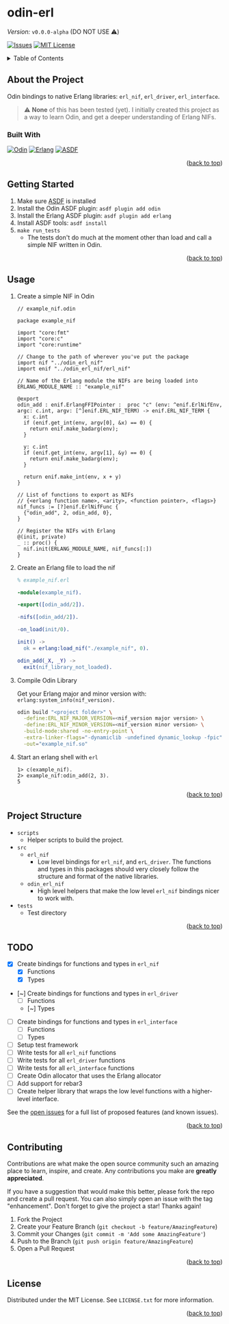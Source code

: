 <a name="readme-top"></a>
# odin-erl

*Version:* `v0.0.0-alpha` (DO NOT USE :warning:)

<!-- PROJECT SHIELDS -->

[![Issues][issues-shield]][issues-url]
[![MIT License][license-shield]][license-url]

<!-- TABLE OF CONTENTS -->
<details>
  <summary>Table of Contents</summary>
  <ol>
    <li>
      <a href="#about-the-project">About The Project</a>
      <ul>
        <li><a href="#built-with">Built With</a></li>
      </ul>
    </li>
    <li>
      <a href="#getting-started">Getting Started</a>
    </li>
    <li><a href="#usage">Usage</a></li>
    <li><a href="#project-structure">Project Structure</a></li>
    <li><a href="#todo">TODO</a></li>
    <li><a href="#contributing">Contributing</a></li>
    <li><a href="#license">License</a></li>
  </ol>
</details>

<!-- ABOUT THE PROJECT -->
## About the Project

Odin bindings to native Erlang libraries: `erl_nif`, `erl_driver`, `erl_interface`.

> :warning: **None** of this has been tested (yet). I initially created this project
> as a way to learn Odin, and get a deeper understanding of Erlang NIFs.

### Built With

<!-- Tools the project is built with -->

[![Odin][Odin-badge]][Odin-url]
[![Erlang][Erlang-badge]][Erlang-url]
[![ASDF][ASDF-badge]][ASDF-url]

<p align="right">(<a href="#readme-top">back to top</a>)</p>

<!-- GETTING STARTED -->
## Getting Started

1. Make sure [ASDF](https://asdf-vm.com/) is installed
2. Install the Odin ASDF plugin: `asdf plugin add odin`
3. Install the Erlang ASDF plugin: `asdf plugin add erlang`
4. Install ASDF tools: `asdf install`
5. `make run_tests`
    - The tests don't do much at the moment other than load and call a
      simple NIF written in Odin.

<p align="right">(<a href="#readme-top">back to top</a>)</p>

<!-- USAGE EXAMPLES -->
## Usage

1. Create a simple NIF in Odin

    ```odin
    // example_nif.odin

    package example_nif

    import "core:fmt"
    import "core:c"
    import "core:runtime"

    // Change to the path of wherever you've put the package
    import nif "../odin_erl_nif"
    import enif "../odin_erl_nif/erl_nif"

    // Name of the Erlang module the NIFs are being loaded into
    ERLANG_MODULE_NAME :: "example_nif"

    @export
    odin_add : enif.ErlangFFIPointer :  proc "c" (env: ^enif.ErlNifEnv, argc: c.int, argv: [^]enif.ERL_NIF_TERM) -> enif.ERL_NIF_TERM {
      x: c.int
      if (enif.get_int(env, argv[0], &x) == 0) {
        return enif.make_badarg(env);
      }

      y: c.int
      if (enif.get_int(env, argv[1], &y) == 0) {
        return enif.make_badarg(env);
      }

      return enif.make_int(env, x + y)
    }

    // List of functions to export as NIFs
    // {<erlang function name>, <arity>, <function pointer>, <flags>}
    nif_funcs := [?]enif.ErlNifFunc {
      {"odin_add", 2, odin_add, 0},
    }

    // Register the NIFs with Erlang
    @(init, private)
    _ :: proc() {
      nif.init(ERLANG_MODULE_NAME, nif_funcs[:])
    }
    ```

2. Create an Erlang file to load the nif

    ```erlang
    % example_nif.erl

    -module(example_nif).

    -export([odin_add/2]).

    -nifs([odin_add/2]).

    -on_load(init/0).

    init() ->
      ok = erlang:load_nif("./example_nif", 0).

    odin_add(_X, _Y) ->
      exit(nif_library_not_loaded).
    ```

3. Compile Odin Library

    Get your Erlang major and minor version with: `erlang:system_info(nif_version).`

    ```bash
    odin build "<project folder>" \
      -define:ERL_NIF_MAJOR_VERSION=<nif_version major version> \
      -define:ERL_NIF_MINOR_VERSION=<nif_version minor version> \
      -build-mode:shared -no-entry-point \
      -extra-linker-flags="-dynamiclib -undefined dynamic_lookup -fpic" \
      -out="example_nif.so"
    ```

4. Start an erlang shell with `erl`

    ```
    1> c(example_nif).
    2> example_nif:odin_add(2, 3).
    5
    ```

<p align="right">(<a href="#readme-top">back to top</a>)</p>

<!-- PROJECT STRUCTURE -->

## Project Structure

- `scripts`
  - Helper scripts to build the project.
- `src`
  - `erl_nif`
    - Low level bindings for `erl_nif`, and `erL_driver`. The functions and
      types in this packages should very closely follow the structure and
      format of the native libraries.
  - `odin_erl_nif`
    - High level helpers that make the low level `erl_nif` bindings nicer to
      work with.
- `tests`
  - Test directory


<p align="right">(<a href="#readme-top">back to top</a>)</p>

<!-- ROADMAP/TODO -->

## TODO

- [X] Create bindings for functions and types in `erl_nif`
  - [X] Functions
  - [X] Types
- [~] Create bindings for functions and types in `erl_driver`
  - [ ] Functions
  - [~] Types
- [ ] Create bindings for functions and types in `erl_interface`
  - [ ] Functions
  - [ ] Types
- [ ] Setup test framework
- [ ] Write tests for all `erl_nif` functions
- [ ] Write tests for all `erl_driver` functions
- [ ] Write tests for all `erl_interface` functions
- [ ] Create Odin allocator that uses the Erlang allocator
- [ ] Add support for rebar3
- [ ] Create helper library that wraps the low level functions with a higher-level
      interface.

See the [open issues](https://github.com/chriskdon/odin-erl/issues)
for a full list of proposed features (and known issues).

<p align="right">(<a href="#readme-top">back to top</a>)</p>

<!-- CONTRIBUTING -->
## Contributing

Contributions are what make the open source community such an amazing place to
learn, inspire, and create. Any contributions you make are **greatly appreciated**.

If you have a suggestion that would make this better, please fork the repo and create a pull request. You can also simply open an issue with the tag "enhancement".
Don't forget to give the project a star! Thanks again!

1. Fork the Project
2. Create your Feature Branch (`git checkout -b feature/AmazingFeature`)
3. Commit your Changes (`git commit -m 'Add some AmazingFeature'`)
4. Push to the Branch (`git push origin feature/AmazingFeature`)
5. Open a Pull Request

<p align="right">(<a href="#readme-top">back to top</a>)</p>

<!-- LICENSE -->
## License

Distributed under the MIT License. See `LICENSE.txt` for more information.

<p align="right">(<a href="#readme-top">back to top</a>)</p>

<!-- MARKDOWN LINKS & IMAGES
  Useful Links
  - https://www.markdownguide.org/basic-syntax/#reference-style-links
  - https://shields.io/
  - https://simpleicons.org/
-->

<!-- Generic Links -->
[contributors-shield]: https://img.shields.io/github/contributors/chriskdon/odin-erl.svg?style=for-the-badge
[contributors-url]: https://github.com/chriskdon/odin-erl/graphs/contributors
[forks-shield]: https://img.shields.io/github/forks/chriskdon/odin-erl.svg?style=for-the-badge
[forks-url]: https://github.com/chriskdon/odin-erl/network/members
[stars-shield]: https://img.shields.io/github/stars/chriskdon/odin-erl.svg?style=for-the-badge
[stars-url]: https://github.com/chriskdon/odin-erl/stargazers
[issues-shield]: https://img.shields.io/github/issues/chriskdon/odin-erl.svg?style=for-the-badge
[issues-url]: https://github.com/chriskdon/odin-erl/issues
[license-shield]: https://img.shields.io/github/license/chriskdon/odin-erl.svg?style=for-the-badge
[license-url]: https://github.com/chriskdon/odin-erl/blob/main/LICENSE.txt

<!-- Built With Links (see: https://shields.io/badges) -->
[ASDF-badge]: https://img.shields.io/badge/ASDF-000000?style=for-the-badge&logoColor=white
[ASDF-url]: https://asdf-vm.com/

[Odin-badge]: https://img.shields.io/badge/Odin-000000?style=for-the-badge&logoColor=white
[Odin-url]: https://odin-lang.org/

[Erlang-badge]: https://img.shields.io/badge/Erlang-000000?style=for-the-badge&logo=erlang&logoColor=white
[Erlang-url]: https://www.erlang.org/
